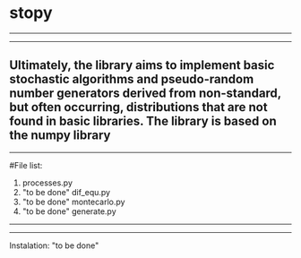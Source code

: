 # stopy
---
---
Ultimately, the library aims to implement basic stochastic algorithms and pseudo-random number generators derived from non-standard, but often occurring, distributions that are not found in basic libraries. The library is based on the numpy library
---
---
#File list:
1.   processes.py
2.   "to be done" dif_equ.py
3.   "to be done" montecarlo.py
4.   "to be done" generate.py

---
---
Instalation:
"to be done"
